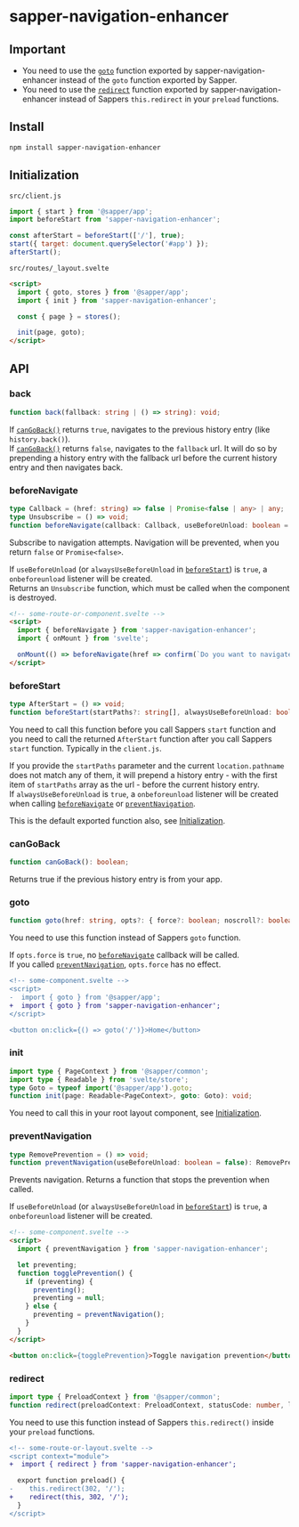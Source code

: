 # sapper-navigation-enhancer

## Important
* You need to use the [`goto`](#goto) function exported by sapper-navigation-enhancer instead of the `goto` function exported by Sapper.
* You need to use the [`redirect`](#redirect) function exported by sapper-navigation-enhancer instead of Sappers `this.redirect` in your `preload` functions.


## Install

```sh
npm install sapper-navigation-enhancer
```


## Initialization

`src/client.js`
```js
import { start } from '@sapper/app';
import beforeStart from 'sapper-navigation-enhancer';

const afterStart = beforeStart(['/'], true);
start({ target: document.querySelector('#app') });
afterStart();
```

`src/routes/_layout.svelte`
```html
<script>
  import { goto, stores } from '@sapper/app';
  import { init } from 'sapper-navigation-enhancer';

  const { page } = stores();

  init(page, goto);
</script>
```


## API

### back

```ts
function back(fallback: string | () => string): void;
```

If [`canGoBack()`](#cangoback) returns `true`, navigates to the previous history entry (like `history.back()`).\
If [`canGoBack()`](#cangoback) returns `false`, navigates to the `fallback` url. It will do so by prepending a history entry with the fallback url before the current history entry and then navigates back.


### beforeNavigate

```ts
type Callback = (href: string) => false | Promise<false | any> | any;
type Unsubscribe = () => void;
function beforeNavigate(callback: Callback, useBeforeUnload: boolean = false): Unsubscribe;
```

Subscribe to navigation attempts. Navigation will be prevented, when you return `false` or `Promise<false>`.

If `useBeforeUnload` (or `alwaysUseBeforeUnload` in [`beforeStart`](#beforestart)) is `true`, a `onbeforeunload` listener will be created.\
Returns an `Unsubscribe` function, which must be called when the component is destroyed.

```html
<!-- some-route-or-component.svelte -->
<script>
  import { beforeNavigate } from 'sapper-navigation-enhancer';
  import { onMount } from 'svelte';

  onMount(() => beforeNavigate(href => confirm(`Do you want to navigate to ${href}?`)));
</script>
```


### beforeStart

```ts
type AfterStart = () => void;
function beforeStart(startPaths?: string[], alwaysUseBeforeUnload: boolean = false): AfterStart;
```

You need to call this function before you call Sappers `start` function and you need to call the returned `AfterStart` function after you call Sappers `start` function. Typically in the `client.js`.

If you provide the `startPaths` parameter and the current `location.pathname` does not match any of them, it will prepend a history entry - with the first item of `startPaths` array as the url - before the current history entry.\
If `alwaysUseBeforeUnload` is `true`, a `onbeforeunload` listener will be created when calling [`beforeNavigate`](#beforenavigate) or [`preventNavigation`](#preventnavigation).

This is the default exported function also, see [Initialization](#initialization).


### canGoBack

```ts
function canGoBack(): boolean;
```

Returns true if the previous history entry is from your app.


### goto

```ts
function goto(href: string, opts?: { force?: boolean; noscroll?: boolean; replaceStart?: boolean; }): Promise<void>;
```

You need to use this function instead of Sappers `goto` function.

If `opts.force` is `true`, no [`beforeNavigate`](#beforenavigate) callback will be called.\
If you called [`preventNavigation`](#preventnavigation), `opts.force` has no effect.

```diff
<!-- some-component.svelte -->
<script>
-  import { goto } from '@sapper/app';
+  import { goto } from 'sapper-navigation-enhancer';
</script>

<button on:click={() => goto('/')}>Home</button>
```


### init

```ts
import type { PageContext } from '@sapper/common';
import type { Readable } from 'svelte/store';
type Goto = typeof import('@sapper/app').goto;
function init(page: Readable<PageContext>, goto: Goto): void;
```

You need to call this in your root layout component, see [Initialization](#initialization).


### preventNavigation

```ts
type RemovePrevention = () => void;
function preventNavigation(useBeforeUnload: boolean = false): RemovePrevention;
```

Prevents navigation. Returns a function that stops the prevention when called.

If `useBeforeUnload` (or `alwaysUseBeforeUnload` in [`beforeStart`](#beforestart)) is `true`, a `onbeforeunload` listener will be created.

```html
<!-- some-component.svelte -->
<script>
  import { preventNavigation } from 'sapper-navigation-enhancer';

  let preventing;
  function togglePrevention() {
    if (preventing) {
      preventing();
      preventing = null;
    } else {
      preventing = preventNavigation();
    }
  }
</script>

<button on:click={togglePrevention}>Toggle navigation prevention</button>
```


### redirect

```ts
import type { PreloadContext } from '@sapper/common';
function redirect(preloadContext: PreloadContext, statusCode: number, location: string): void;
```

You need to use this function instead of Sappers `this.redirect()` inside your `preload` functions.

```diff
<!-- some-route-or-layout.svelte -->
<script context="module">
+  import { redirect } from 'sapper-navigation-enhancer';

  export function preload() {
-    this.redirect(302, '/');
+    redirect(this, 302, '/');
  }
</script>
```
